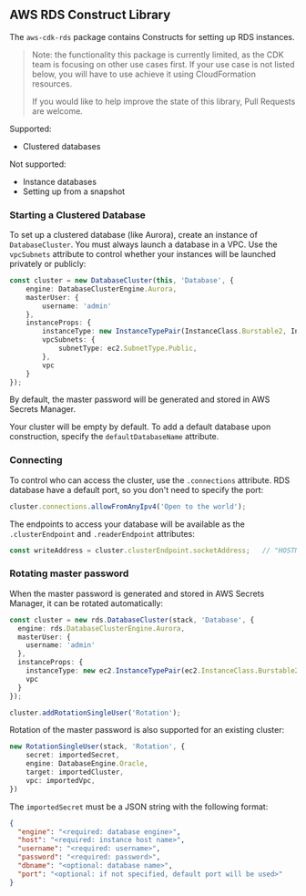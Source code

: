 ## AWS RDS Construct Library

The `aws-cdk-rds` package contains Constructs for setting up RDS instances.

> Note: the functionality this package is currently limited, as the CDK team is
> focusing on other use cases first. If your use case is not listed below, you
> will have to use achieve it using CloudFormation resources.
>
> If you would like to help improve the state of this library, Pull Requests are
> welcome.

Supported:

* Clustered databases

Not supported:

* Instance databases
* Setting up from a snapshot


### Starting a Clustered Database

To set up a clustered database (like Aurora), create an instance of `DatabaseCluster`. You must
always launch a database in a VPC. Use the `vpcSubnets` attribute to control whether
your instances will be launched privately or publicly:

```ts
const cluster = new DatabaseCluster(this, 'Database', {
    engine: DatabaseClusterEngine.Aurora,
    masterUser: {
        username: 'admin'
    },
    instanceProps: {
        instanceType: new InstanceTypePair(InstanceClass.Burstable2, InstanceSize.Small),
        vpcSubnets: {
            subnetType: ec2.SubnetType.Public,
        },
        vpc
    }
});
```
By default, the master password will be generated and stored in AWS Secrets Manager.

Your cluster will be empty by default. To add a default database upon construction, specify the
`defaultDatabaseName` attribute.

### Connecting

To control who can access the cluster, use the `.connections` attribute. RDS database have
a default port, so you don't need to specify the port:

```ts
cluster.connections.allowFromAnyIpv4('Open to the world');
```

The endpoints to access your database will be available as the `.clusterEndpoint` and `.readerEndpoint`
attributes:

```ts
const writeAddress = cluster.clusterEndpoint.socketAddress;   // "HOSTNAME:PORT"
```

### Rotating master password
When the master password is generated and stored in AWS Secrets Manager, it can be rotated automatically:

```ts
const cluster = new rds.DatabaseCluster(stack, 'Database', {
  engine: rds.DatabaseClusterEngine.Aurora,
  masterUser: {
    username: 'admin'
  },
  instanceProps: {
    instanceType: new ec2.InstanceTypePair(ec2.InstanceClass.Burstable2, ec2.InstanceSize.Small),
    vpc
  }
});

cluster.addRotationSingleUser('Rotation');
```

Rotation of the master password is also supported for an existing cluster:
```ts
new RotationSingleUser(stack, 'Rotation', {
    secret: importedSecret,
    engine: DatabaseEngine.Oracle,
    target: importedCluster,
    vpc: importedVpc,
})
```

The `importedSecret` must be a JSON string with the following format:
```json
{
  "engine": "<required: database engine>",
  "host": "<required: instance host name>",
  "username": "<required: username>",
  "password": "<required: password>",
  "dbname": "<optional: database name>",
  "port": "<optional: if not specified, default port will be used>"
}
```

